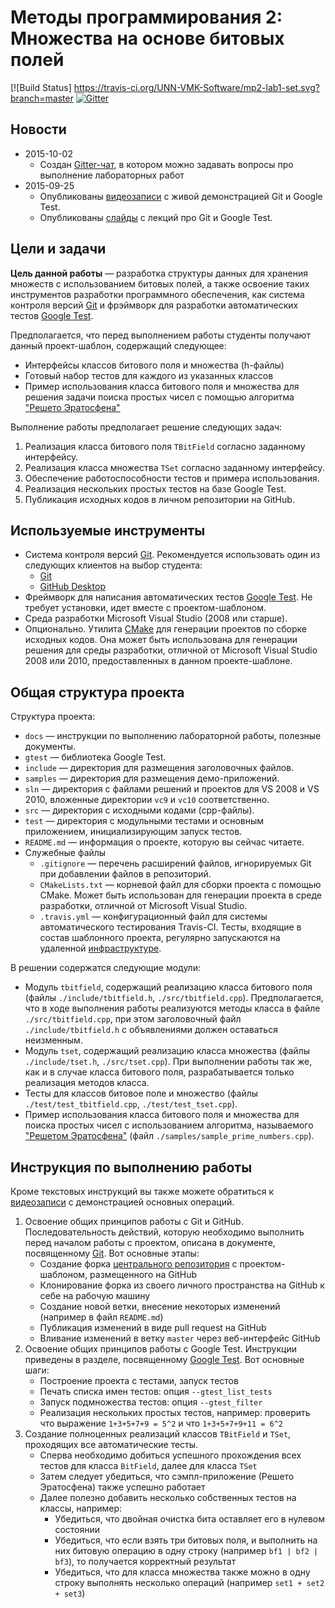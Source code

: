 # Методы программирования 2: Множества на основе битовых полей

[![Build Status] https://travis-ci.org/UNN-VMK-Software/mp2-lab1-set.svg?branch=master
[![Gitter](https://badges.gitter.im/Join%20Chat.svg)][gitter]

<!-- TODO
  -
-->

## Новости

  - 2015-10-02
    - Создан [Gitter-чат][gitter], в котором можно задавать вопросы про выполнение лабораторных работ
  - 2015-09-25
    - Опубликованы [видеозаписи][youtube-playlist] с живой демонстрацией Git и
      Google Test.
    - Опубликованы [слайды][slides] с лекций про Git и Google Test.

## Цели и задачи

__Цель данной работы__  — разработка структуры данных для хранения множеств с
использованием битовых полей, а также освоение таких инструментов разработки
программного обеспечения, как система контроля версий [Git][git] и фрэймворк для
разработки автоматических тестов [Google Test][gtest].

Предполагается, что перед выполнением работы студенты получают данный
проект-шаблон, содержащий следующее:

 - Интерфейсы классов битового поля и множества (h-файлы)
 - Готовый набор тестов для каждого из указанных классов
 - Пример использования класса битового поля и множества для решения задачи
   поиска простых чисел с помощью алгоритма ["Решето Эратосфена"][sieve]

Выполнение работы предполагает решение следующих задач:

  1. Реализация класса битового поля `TBitField` согласно заданному интерфейсу.
  1. Реализация класса множества `TSet` согласно заданному интерфейсу.
  1. Обеспечение работоспособности тестов и примера использования.
  1. Реализация нескольких простых тестов на базе Google Test.
  1. Публикация исходных кодов в личном репозитории на GitHub.

## Используемые инструменты

  - Система контроля версий [Git][git]. Рекомендуется использовать один из
    следующих клиентов на выбор студента:
    - [Git](https://git-scm.com/downloads)
    - [GitHub Desktop](https://desktop.github.com)
  - Фреймворк для написания автоматических тестов [Google Test][gtest]. Не
    требует установки, идет вместе с проектом-шаблоном.
  - Среда разработки Microsoft Visual Studio (2008 или старше).
  - Опционально. Утилита [CMake](http://www.cmake.org) для генерации проектов по
    сборке исходных кодов. Она может быть использована для генерации решения для
    среды разработки, отличной от Microsoft Visual Studio 2008 или 2010, предоставленных в данном проекте-шаблоне.

## Общая структура проекта

Структура проекта:

  - `docs` — инструкции по выполнению лабораторной работы, полезные документы.
  - `gtest` — библиотека Google Test.
  - `include` — директория для размещения заголовочных файлов.
  - `samples` — директория для размещения демо-приложений.
  - `sln` — директория с файлами решений и проектов для VS 2008 и VS 2010,
    вложенные директории `vc9` и `vc10` соответственно.
  - `src` — директория с исходными кодами (cpp-файлы).
  - `test` — директория с модульными тестами и основным приложением,
    инициализирующим запуск тестов.
  - `README.md` — информация о проекте, которую вы сейчас читаете.
  - Служебные файлы
    - `.gitignore` — перечень расширений файлов, игнорируемых Git при добавлении
      файлов в репозиторий.
    - `CMakeLists.txt` — корневой файл для сборки проекта с помощью CMake. Может
      быть использован для генерации проекта в среде разработки, отличной от
      Microsoft Visual Studio.
    - `.travis.yml` — конфигурационный файл для системы автоматического
      тестирования Travis-CI. Тесты, входящие в состав шаблонного проекта,
      регулярно запускаются на удаленной [инфраструктуре][travis].

В решении содержатся следующие модули:

  - Модуль `tbitfield`, содержащий реализацию класса битового поля (файлы
    `./include/tbitfield.h`, `./src/tbitfield.cpp`). Предполагается, что в ходе
    выполнения работы реализуются методы класса в файле `./src/tbitfield.cpp`,
    при этом заголовочный файл `./include/tbitfield.h` с объявлениями должен
    оставаться неизменным.
  - Модуль `tset`, содержащий реализацию класса множества (файлы
    `./include/tset.h`, `./src/tset.cpp`). При выполнении работы так же, как и в
    случае класса битового поля, разрабатывается только реализация методов
    класса.
  - Тесты для классов битовое поле и множество (файлы
    `./test/test_tbitfield.cpp`, `./test/test_tset.cpp`).
  - Пример использования класса битового поля и множества для поиска простых
    чисел с использованием алгоритма, называемого ["Решетом Эратосфена"][sieve]
    (файл `./samples/sample_prime_numbers.cpp`).

## Инструкция по выполнению работы

Кроме текстовых инструкций вы также можете обратиться к
[видеозаписи][youtube-playlist] с демонстрацией основных операций.

  1. Освоение общих принципов работы с Git и GitHub. Последовательность
     действий, которую необходимо выполнить перед началом работы с проектом,
     описана в документе, посвященному [Git][git-guide]. Вот основные этапы:
     - Создание форка [центрального репозитория][upstream] с проектом-шаблоном,
       размещенного на GitHub
     - Клонирование форка из своего личного пространства на GitHub к себе на
       рабочую машину
     - Создание новой ветки, внесение некоторых изменений (например в файл
       `README.md`)
     - Публикация изменений в виде pull request на GitHub
     - Вливание изменений в ветку `master` через веб-интерфейс GitHub
  1. Освоение общих принципов работы с Google Test. Инструкции приведены в
     разделе, посвященному [Google Test][gtest-guide]. Вот основные шаги:
     - Построение проекта с тестами, запуск тестов
     - Печать списка имен тестов: опция `--gtest_list_tests`
     - Запуск подмножества тестов: опция `--gtest_filter`
     - Реализация нескольких простых тестов, например: проверить что
       выражение `1+3+5+7+9 = 5^2` и что `1+3+5+7+9+11 = 6^2`
  1. Создание полноценных реализаций классов `TBitField` и `TSet`, проходящих
     все автоматические тесты.
     - Сперва необходимо добиться успешного прохождения всех тестов для класса
       `BitField`, далее для класса `TSet`
     - Затем следует убедиться, что сэмпл-приложение (Решето Эратосфена) также
       успешно работает
     - Далее полезно добавить несколько собственных тестов на классы, например:
       - Убедиться, что двойная очистка бита оставляет его в нулевом состоянии
       - Убедиться, что если взять три битовых поля, и выполнить на них битовую
         операцию в одну строку (например `bf1 | bf2 | bf3`), то получается
         корректный результат
       - Убедиться, что для класса множества также можно в одну строку выполнять
         несколько операций (например `set1 + set2 + set3`)

<!-- LINKS -->

[git]:         https://git-scm.com/book/ru/v2
[gtest]:       https://github.com/google/googletest
[sieve]:       http://habrahabr.ru/post/91112
[travis]:      https://travis-ci.org/UNN-VMK-Software/mp2-lab1-set
[git-guide]:   https://github.com/UNN-VMK-Software/mp2-lab1-set/blob/master/docs/part1-git.md
[gtest-guide]: https://github.com/UNN-VMK-Software/mp2-lab1-set/blob/master/docs/part2-google-test.md
[youtube-playlist]: https://www.youtube.com/playlist?list=PLSzOhsr5tmhrgV7u7CSzX4Ki1a9r0AKzV
[slides]:      https://github.com/UNN-VMK-Software/mp2-lab1-set/tree/master/docs/slides
[upstream]:    https://github.com/UNN-VMK-Software/mp2-lab1-set
[gitter]:      https://gitter.im/UNN-VMK-Software/mp2-lab1-set
